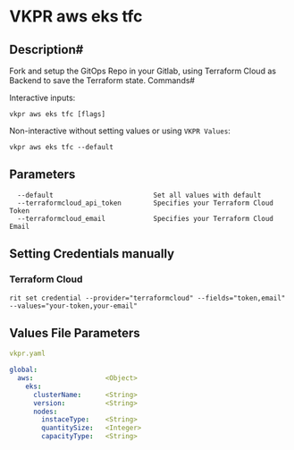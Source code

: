 # VKPR aws eks tfc

## Description#

Fork and setup the GitOps Repo in your Gitlab, using Terraform Cloud as Backend to save the Terraform state.
Commands#

Interactive inputs:

```
vkpr aws eks tfc [flags]
```

Non-interactive without setting values or using ```VKPR Values```:

```
vkpr aws eks tfc --default
```

## Parameters

```
  --default                         Set all values with default
  --terraformcloud_api_token        Specifies your Terraform Cloud Token
  --terraformcloud_email            Specifies your Terraform Cloud Email
```

## Setting Credentials manually

### Terraform Cloud

```
rit set credential --provider="terraformcloud" --fields="token,email" --values="your-token,your-email"
```

## Values File Parameters

```yaml
vkpr.yaml
```
```yaml
global:
  aws:                  <Object>
    eks:
      clusterName:      <String>
      version:          <String>
      nodes:
        instaceType:    <String>
        quantitySize:   <Integer>
        capacityType:   <String>
```
